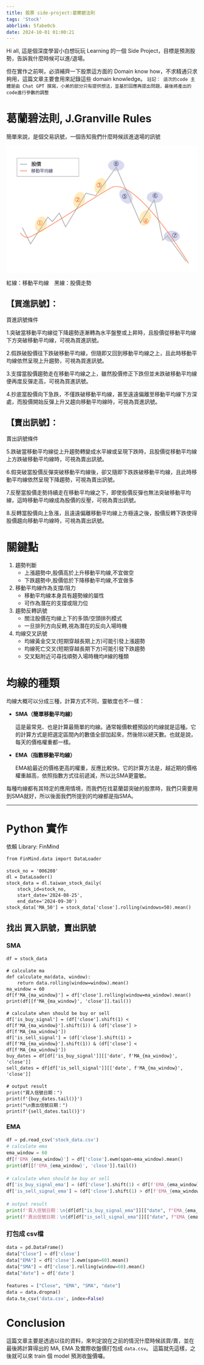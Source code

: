 ```yaml
---
title: 股票 side-project:葛蘭碧法則
tags: 'Stock'
abbrlink: 5fabe0cb
date: 2024-10-01 01:00:21
---
```

Hi all, 這是個深度學習小白想玩玩 Learning 的一個 Side Project，目標是預測股勢，告訴我什麼時候可以進/退場。

但在實作之前啊，必須補齊一下股票這方面的 Domain know how，不求精通只求夠用，這篇文章主要會用來記錄這些 domain knowledge。
`註記： 這次的code 主體是由 Chat GPT 撰寫，小弟的部分只有提供想法，並基於回應再提出問題，最後將產出的code進行參數的調整`

<!--more-->
# 葛蘭碧法則, J.Granville Rules

簡單來說，是個交易訊號，一個告知我們什麼時候該進退場的訊號

![image.png](股票-side-project/trade_signal.png)

紅線：移動平均線　黑線：股價走勢
## 【買進訊號】：

買進訊號條件

1.突破當移動平均線從下降趨勢逐漸轉為水平盤整或上昇時，且股價從移動平均線下方突破移動平均線，可視為買進訊號。

2.假跌破股價往下跌破移動平均線，但隨即又回到移動平均線之上，且此時移動平均線依然呈現上升趨勢，可視為買進訊號。

3.支撐當股價趨勢走在移動平均線之上，雖然股價修正下跌但並未跌破移動平均線便再度反彈走高，可視為買進訊號。

4.抄底當股價向下急跌，不僅跌破移動平均線，甚至遠遠偏離至移動平均線下方深處，而股價開始反彈上升又趨向移動平均線時，可視為買進訊號。

## 【賣出訊號】：

賣出訊號條件

5.跌破當移動平均線從上升趨勢轉變成水平線或呈現下跌時，且股價從移動平均線上方跌破移動平均線時，可視為賣出訊號。

6.假突破當股價反彈突破移動平均線後，卻又隨即下跌跌破移動平均線，且此時移動平均線依然呈現下降趨勢，可視為賣出訊號。

7.反壓當股價走勢持續走在移動平均線之下，即使股價反彈也無法突破移動平均線，這時移動平均線成為股價的反壓，可視為賣出訊號。

8.反轉當股價向上急漲，且遠遠偏離移動平均線上方極遠之後，股價反轉下跌使得股價趨向移動平均線時，可視為賣出訊號。

# 關鍵點

1. 趨勢判斷
    - 上漲趨勢中,股價高於上升移動平均線,不宜做空
    - 下跌趨勢中,股價低於下降移動平均線,不宜做多
2. 移動平均線作為支撐/阻力
    - 移動平均線本身具有趨勢線的屬性
    - 可作為潛在的支撐或阻力位
3. 趨勢反轉訊號
    - 關注股價在均線上下的多頭/空頭排列模式
    - 一旦排列方向反轉,視為潛在的反向入場時機
4. 均線交叉訊號
    - 均線黃金交叉(短期穿越長期上方)可能引發上漲趨勢
    - 均線死亡交叉(短期穿越長期下方)可能引發下跌趨勢
    - 交叉點附近可尋找順勢入場時機均#線的種類

# **均線的種類**

均線大概可以分成三種，計算方式不同，靈敏度也不一樣：

- **SMA（簡單移動平均線）**
    
    這是最常見、也是計算最簡單的均線。通常報價軟體預設的均線就是這種。它的計算方式是把選定區間內的數值全部加起來，然後除以總天數。也就是說，每天的價格權重都一樣。
    
- **EMA（指數移動平均線）**
    
    EMA給最近的價格更高的權重，反應比較快。它的計算方法是，越近期的價格權重越高，依照指數方式往前遞減，所以比SMA更靈敏。

每種均線都有其特定的應用情境，而我們在找葛蘭碧突破的股票時，我們只需要用到SMA就好，所以後面我們所提到的均線都是指SMA。

-----
# Python 實作

依賴 Library: FinMind

```python=
from FinMind.data import DataLoader 

stock_no = '006208'
dl = DataLoader()
stock_data = dl.taiwan_stock_daily(
    stock_id=stock_no, 
    start_date='2024-08-25',
    end_date='2024-09-30')
stock_data['MA_50'] = stock_data['close'].rolling(windows=50).mean()
```

## 找出 買入訊號，賣出訊號
### SMA
```python=
df = stock_data

# calculate ma
def calculate_ma(data, window):
    return data.rolling(window=window).mean()
ma_window = 60
df[f'MA_{ma_window}'] = df['close'].rolling(window=ma_window).mean()
print(df[[f'MA_{ma_window}', 'close']].tail())

# calculate when should be buy or sell
df['is_buy_signal'] = (df['close'].shift(1) < df[f'MA_{ma_window}'].shift(1)) & (df['close'] > df[f'MA_{ma_window}']) 
df['is_sell_signal'] = (df['close'].shift(1) > df[f'MA_{ma_window}'].shift(1)) & (df['close'] < df[f'MA_{ma_window}']) 
buy_dates = df[df['is_buy_signal']][['date', f'MA_{ma_window}', 'close']]
sell_dates = df[df['is_sell_signal']][['date', f'MA_{ma_window}', 'close']]

# output result
print("買入信號日期：")
print(f'{buy_dates.tail()}')
print("\n賣出信號日期：")
print(f'{sell_dates.tail()}')
```

### EMA
```python
df = pd.read_csv('stock_data.csv')
# calculate ema
ema_window = 60 
df[f'EMA_{ema_window}'] = df['close'].ewm(span=ema_window).mean()
print(df[[f'EMA_{ema_window}', 'close']].tail())

# calculate when should be buy or sell
df['is_buy_signal_ema'] = (df['close'].shift(1) < df[f'EMA_{ema_window}'].shift(1)) & (df['close'] > df[f'EMA_{ema_window}'])
df['is_sell_signal_ema'] = (df['close'].shift(1) > df[f'EMA_{ema_window}'].shift(1)) & (df['close'] < df[f'EMA_{ema_window}'])

# output result
print(f'買入信號日期：\n{df[df["is_buy_signal_ema"]][["date", f"EMA_{ema_window}", "close"]].tail()}')
print(f'賣出信號日期：\n{df[df["is_sell_signal_ema"]][["date", f"EMA_{ema_window}", "close"]].tail()}')
```

### 打包成 csv檔
```python 
data = pd.DataFrame()
data["Close"] = df['close']
data["EMA"] = df['close'].ewm(span=60).mean()
data["SMA"] = df['close'].rolling(window=60).mean()
data["date"] = df['date']

features = ["Close", "EMA", "SMA", "date"]
data = data.dropna()
data.to_csv('data.csv', index=False)
```

# Conclusion
這篇文章主要是透過以往的資料，來判定說在之前的情況什麼時候該買/賣，並在最後將計算得出的 MA, EMA 及實際收盤價打包成 `data.csv`。
這篇就先這樣，之後就可以來 train 個 model 預測收盤價囉。